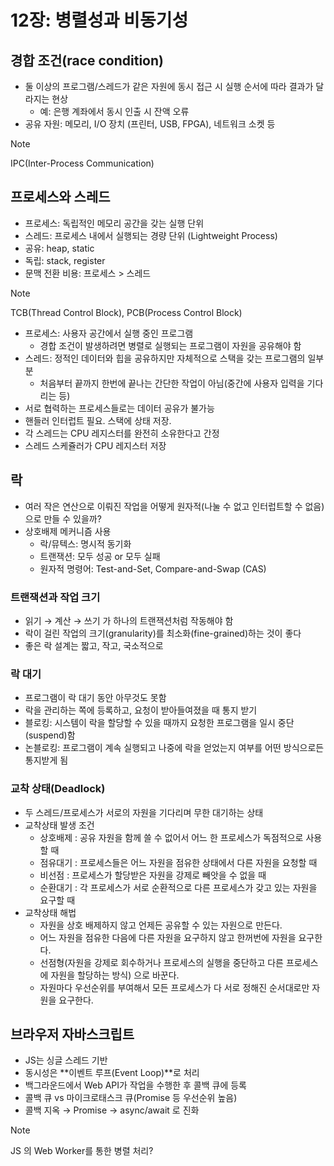 # 12장: 병렬성과 비동기성

## 경합 조건(race condition)

- 둘 이상의 프로그램/스레드가 같은 자원에 동시 접근 시 실행 순서에 따라 결과가 달라지는 현상
  - 예: 은행 계좌에서 동시 인출 시 잔액 오류
- 공유 자원: 메모리, I/O 장치 (프린터, USB, FPGA), 네트워크 소켓 등


> [!NOTE]
> IPC(Inter-Process Communication)

## 프로세스와 스레드

- 프로세스: 독립적인 메모리 공간을 갖는 실행 단위
- 스레드: 프로세스 내에서 실행되는 경량 단위 (Lightweight Process)
- 공유: heap, static
- 독립: stack, register
- 문맥 전환 비용: 프로세스 > 스레드

> [!NOTE]
>  TCB(Thread Control Block), PCB(Process Control Block) 


- 프로세스: 사용자 공간에서 실행 중인 프로그램
  - 경합 조건이 발생하려면 병렬로 실행되는 프로그램이 자원을 공유해야 함
- 스레드: 정적인 데이터와 힙을 공유하지만 자체적으로 스택을 갖는 프로그램의 일부분
  - 처음부터 끝까지 한번에 끝나는 간단한 작업이 아님(중간에 사용자 입력을 기다리는 등)
- 서로 협력하는 프로세스들로는 데이터 공유가 불가능
- 핸들러 인터럽트 필요. 스택에 상태 저장.
- 각 스레드는 CPU 레지스터를 완전히 소유한다고 간정
- 스레드 스케쥴러가 CPU 레지스터 저장


## 락

- 여러 작은 연산으로 이뤄진 작업을 어떻게 원자적(나눌 수 없고 인터럽트할 수 없음)으로 만들 수 있을까?
- 상호배제 메커니즘 사용
  - 락/뮤텍스: 명시적 동기화
  - 트랜잭션: 모두 성공 or 모두 실패
  - 원자적 명령어: Test-and-Set, Compare-and-Swap (CAS)

### 트랜잭션과 작업 크기

- 읽기 → 계산 → 쓰기 가 하나의 트랜잭션처럼 작동해야 함
- 락이 걸린 작업의 크기(granularity)를 최소화(fine-grained)하는 것이 좋다
- 좋은 락 설계는 짧고, 작고, 국소적으로

### 락 대기

- 프로그램이 락 대기 동안 아무것도 못함
- 락을 관리하는 쪽에 등록하고, 요청이 받아들여졌을 때 통지 받기
- 블로킹: 시스템이 락을 할당할 수 있을 때까지 요청한 프로그램을 일시 중단(suspend)함
- 논블로킹: 프로그램이 계속 실행되고 나중에 락을 얻었는지 여부를 어떤 방식으로든 통지받게 됨

### 교착 상태(Deadlock)

- 두 스레드/프로세스가 서로의 자원을 기다리며 무한 대기하는 상태
- 교착상태 발생 조건
  - 상호배제 : 공유 자원을 함께 쓸 수 없어서 어느 한 프로세스가 독점적으로 사용할 때
  - 점유대기 : 프로세스들은 어느 자원을 점유한 상태에서 다른 자원을 요청할 때
  - 비선점 : 프로세스가 할당받은 자원을 강제로 빼앗을 수 없을 때
  - 순환대기 : 각 프로세스가 서로 순환적으로 다른 프로세스가 갖고 있는 자원을 요구할 때
- 교착상태 해법
  - 자원을 상호 배제하지 않고 언제든 공유할 수 있는 자원으로 만든다.
  - 어느 자원을 점유한 다음에 다른 자원을 요구하지 않고 한꺼번에 자원을 요구한다.
  - 선점형(자원을 강제로 회수하거나 프로세스의 실행을 중단하고 다른 프로세스에 자원을 할당하는 방식) 으로 바꾼다.
  - 자원마다 우선순위를 부여해서 모든 프로세스가 다 서로 정해진 순서대로만 자원을 요구한다.


## 브라우저 자바스크립트

- JS는 싱글 스레드 기반
- 동시성은 **이벤트 루프(Event Loop)**로 처리
- 백그라운드에서 Web API가 작업을 수행한 후 콜백 큐에 등록
- 콜백 큐 vs 마이크로태스크 큐(Promise 등 우선순위 높음)
- 콜백 지옥 → Promise → async/await 로 진화

> [!NOTE]
> JS 의 Web Worker를 통한 병렬 처리?
